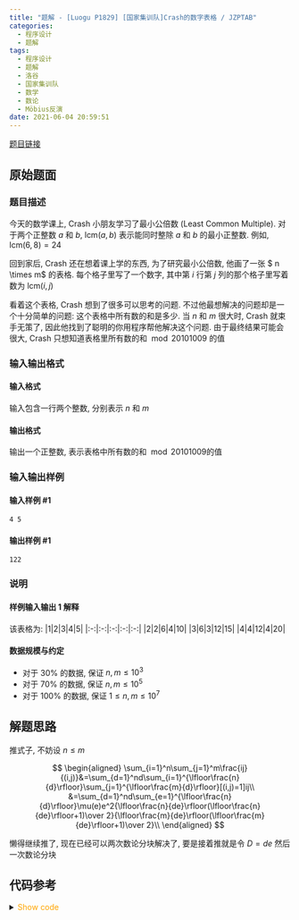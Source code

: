 ```yaml
---
title: "题解 - [Luogu P1829] [国家集训队]Crash的数字表格 / JZPTAB"
categories:
  - 程序设计
  - 题解
tags:
  - 程序设计
  - 题解
  - 洛谷
  - 国家集训队
  - 数学
  - 数论
  - Möbius反演
date: 2021-06-04 20:59:51
---
```


[题目链接](https://www.luogu.com.cn/problem/P1829)

<!-- more -->

## 原始题面

### 题目描述

今天的数学课上, Crash 小朋友学习了最小公倍数 (Least Common Multiple). 对于两个正整数 $a$ 和 $b$, $\text{lcm}(a,b)$ 表示能同时整除 $a$ 和 $b$ 的最小正整数. 例如, $\text{lcm}(6, 8) = 24$

回到家后, Crash 还在想着课上学的东西, 为了研究最小公倍数, 他画了一张 $ n \times m$ 的表格. 每个格子里写了一个数字, 其中第 $i$ 行第 $j$ 列的那个格子里写着数为 $\text{lcm}(i, j)$

看着这个表格, Crash 想到了很多可以思考的问题. 不过他最想解决的问题却是一个十分简单的问题: 这个表格中所有数的和是多少. 当 $n$ 和 $m$ 很大时, Crash 就束手无策了, 因此他找到了聪明的你用程序帮他解决这个问题. 由于最终结果可能会很大, Crash 只想知道表格里所有数的和 $\bmod 20101009$ 的值

### 输入输出格式

#### 输入格式

输入包含一行两个整数, 分别表示 $n$ 和 $m$

#### 输出格式

输出一个正整数, 表示表格中所有数的和 $\bmod 20101009$的值

### 输入输出样例

#### 输入样例 #1

```input1
4 5
```

#### 输出样例 #1

```output1
122
```

### 说明

#### 样例输入输出 1 解释

该表格为:
|$1$|$2$|$3$|$4$|$5$|
|:-:|:-:|:-:|:-:|:-:|
|$2$|$2$|$6$|$4$|$10$|
|$3$|$6$|$3$|$12$|$15$|
|$4$|$4$|$12$|$4$|$20$|

#### 数据规模与约定

- 对于 $30\%$ 的数据, 保证 $n, m \le 10^3$
- 对于 $70\%$ 的数据, 保证 $n, m \le 10^5$
- 对于 $100\%$ 的数据, 保证 $1\le n,m \le 10^7$

## 解题思路

推式子, 不妨设 $n\leqslant m$

$$
\begin{aligned}
  \sum_{i=1}^n\sum_{j=1}^m\frac{ij}{(i,j)}&=\sum_{d=1}^nd\sum_{i=1}^{\lfloor\frac{n}{d}\rfloor}\sum_{j=1}^{\lfloor\frac{m}{d}\rfloor}[(i,j)=1]ij\\
  &=\sum_{d=1}^nd\sum_{e=1}^{\lfloor\frac{n}{d}\rfloor}\mu(e)e^2{\lfloor\frac{n}{de}\rfloor(\lfloor\frac{n}{de}\rfloor+1)\over 2}{\lfloor\frac{m}{de}\rfloor(\lfloor\frac{m}{de}\rfloor+1)\over 2}\\
\end{aligned}
$$

懒得继续推了, 现在已经可以两次数论分块解决了, 要是接着推就是令 $D=de$ 然后一次数论分块

## 代码参考

<details>
<summary><font color='orange'>Show code</font></summary>

{% icodeweb cpa_cpp title:Luogu_P1829 Luogu/P1829/0.cpp %}

</details>
